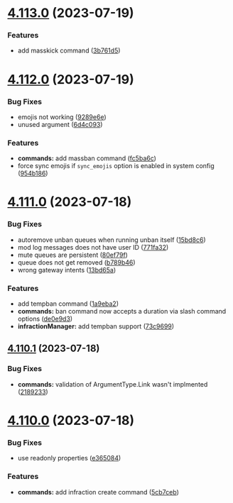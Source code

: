 # [4.113.0](https://github.com/onesoft-sudo/sudobot/compare/v4.112.0...v4.113.0) (2023-07-19)


### Features

* add masskick command ([3b761d5](https://github.com/onesoft-sudo/sudobot/commit/3b761d51f3c127eda65438d8d5716400f11ef5b8))



# [4.112.0](https://github.com/onesoft-sudo/sudobot/compare/v4.111.0...v4.112.0) (2023-07-19)


### Bug Fixes

* emojis not working ([9289e6e](https://github.com/onesoft-sudo/sudobot/commit/9289e6e19fd1d639f52e13a7cb3dbebfae2ee802))
* unused argument ([6d4c093](https://github.com/onesoft-sudo/sudobot/commit/6d4c093dfd59e88d69e5b34b9a015ccdbaa986a0))


### Features

* **commands:** add massban command ([fc5ba6c](https://github.com/onesoft-sudo/sudobot/commit/fc5ba6c9d558a8af512c9878fa42c7e3082e574b))
* force sync emojis if `sync_emojis` option is enabled in system config ([954b186](https://github.com/onesoft-sudo/sudobot/commit/954b1868d0d1ad3db8a11e7114b135fe351d8a2b))



# [4.111.0](https://github.com/onesoft-sudo/sudobot/compare/v4.110.1...v4.111.0) (2023-07-18)


### Bug Fixes

* autoremove unban queues when running unban itself ([15bd8c6](https://github.com/onesoft-sudo/sudobot/commit/15bd8c6e02371db074b2855ab99c08e6b6d33429))
* mod log messages does not have user ID ([771fa32](https://github.com/onesoft-sudo/sudobot/commit/771fa32942cbbd63ed21eb5125a75a3871897f03))
* mute queues are persistent ([80ef79f](https://github.com/onesoft-sudo/sudobot/commit/80ef79f52c71e9d081a06eba54e4cacc17d17664))
* queue does not get removed ([b789b46](https://github.com/onesoft-sudo/sudobot/commit/b789b463ec2699ca34c56c326ebb078d71f86b50))
* wrong gateway intents ([13bd65a](https://github.com/onesoft-sudo/sudobot/commit/13bd65a33c070b2451df8d94ac86eab3334849d3))


### Features

* add tempban command ([1a9eba2](https://github.com/onesoft-sudo/sudobot/commit/1a9eba2f541325cdcccd848804057321b33f9a14))
* **commands:** ban command now accepts a duration via slash command options ([de0e9d3](https://github.com/onesoft-sudo/sudobot/commit/de0e9d350b799febaf8d68cd4f50f97ca3fe0c27))
* **infractionManager:** add tempban support ([73c9699](https://github.com/onesoft-sudo/sudobot/commit/73c9699760659844ddbc454e863644dd1389551c))



## [4.110.1](https://github.com/onesoft-sudo/sudobot/compare/v4.110.0...v4.110.1) (2023-07-18)


### Bug Fixes

* **commands:** validation of ArgumentType.Link wasn't implmented ([2189233](https://github.com/onesoft-sudo/sudobot/commit/218923309eff9d16740ccd70128927bb6bd54fb9))



# [4.110.0](https://github.com/onesoft-sudo/sudobot/compare/v4.109.1...v4.110.0) (2023-07-18)


### Bug Fixes

* use readonly properties ([e365084](https://github.com/onesoft-sudo/sudobot/commit/e365084780059595cdd17a8f3a1de05cdfd65b56))


### Features

* **commands:** add infraction create command ([5cb7ceb](https://github.com/onesoft-sudo/sudobot/commit/5cb7cebc277dddc6fb6de60a6c4413dfe46971cb))



